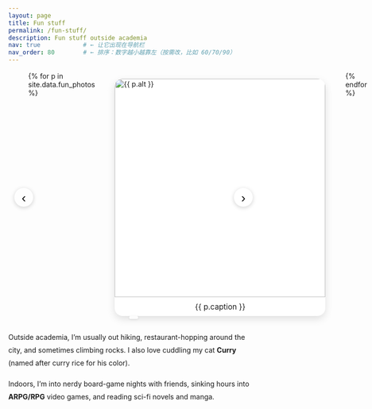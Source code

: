 ```yaml
---
layout: page
title: Fun stuff
permalink: /fun-stuff/
description: Fun stuff outside academia
nav: true            # ← 让它出现在导航栏
nav_order: 80        # ← 排序：数字越小越靠左（按需改，比如 60/70/90）
---
```

<!-- ============ Carousel ============ -->
<div class="vm-carousel" id="funCarousel" tabindex="0" aria-label="Photo carousel">
  <button class="vm-prev" aria-label="Previous slide">‹</button>

  <div class="vm-track" role="group" aria-roledescription="carousel">
    {% for p in site.data.fun_photos %}
    <figure class="vm-slide">
      <img src="{{ p.src }}" alt="{{ p.alt }}">
      <figcaption>{{ p.caption }}</figcaption>
    </figure>
    {% endfor %}
  </div>

  <button class="vm-next" aria-label="Next slide">›</button>
  <div class="vm-counter" aria-live="polite"></div>
</div>

<!-- ============ Notes ============ -->
<p class="fun-note">
  Outside academia, I’m usually out hiking, restaurant-hopping around the city, and sometimes climbing rocks.
  I also love cuddling my cat <strong>Curry</strong> (named after curry rice for his color).
</p>
<p class="fun-note">
  Indoors, I’m into nerdy board-game nights with friends, sinking hours into <strong>ARPG/RPG</strong> video games,
  and reading sci-fi novels and manga.
</p>

<!-- ============ Styles (keep at bottom so overrides win) ============ -->
<style>
/* layout */
.vm-carousel{position:relative;margin:1rem 0;padding:0 2.5rem;overflow:visible}
.vm-track{display:flex;gap:0;overflow:visible;transition:transform .35s ease}
.vm-slide{min-width:100%;background:#fff;border-radius:1rem;box-shadow:0 6px 16px rgba(0,0,0,.12);overflow:hidden}
.vm-slide img{display:block;width:100%;height:440px;object-fit:cover}
.vm-slide figcaption{text-align:center;font-size:.95rem;padding:.6rem 1rem;color:var(--text-muted)}
/* controls */
.vm-prev,.vm-next{
  position:absolute;top:50%;transform:translateY(-50%);
  width:38px;height:38px;border:none;border-radius:50%;
  background:#fff;box-shadow:0 2px 8px rgba(0,0,0,.18);
  font-size:26px;line-height:38px;cursor:pointer;opacity:.95;z-index:999
}
.vm-prev{left:.75rem}.vm-next{right:.75rem}
.vm-prev:hover,.vm-next:hover{opacity:1}
.vm-counter{
  position:absolute;left:50%;bottom:.5rem;transform:translateX(-50%);
  font-size:.9rem;color:var(--text-muted);
  background:rgba(255,255,255,.85);padding:.2rem .55rem;border-radius:.5rem;box-shadow:0 1px 4px rgba(0,0,0,.1);z-index:9
}
/* text */
.fun-note{max-width:900px;margin:1rem auto;line-height:1.85;color:var(--text-muted)}
@media (min-width:992px){ .vm-slide img{height:520px} }
</style>

<!-- ============ Script (robust root lookup, no lazy pitfalls) ============ -->
<script>
(function(){
  const root = document.getElementById('funCarousel');
  if (!root) return;
  const track = root.querySelector('.vm-track');
  const slides = Array.from(root.querySelectorAll('.vm-slide'));
  const prev = root.querySelector('.vm-prev');
  const next = root.querySelector('.vm-next');
  const counter = root.querySelector('.vm-counter');
  let i = 0;

  function update(){
    track.style.transform = 'translateX(' + (-i*100) + '%)';
    if (counter) counter.textContent = (i+1) + ' / ' + slides.length;
  }
  function go(n){
    if (!slides.length) return;
    i = (n + slides.length) % slides.length;
    update();
  }

  prev.addEventListener('click', ()=>go(i-1));
  next.addEventListener('click', ()=>go(i+1));
  root.addEventListener('keydown', e=>{
    if(e.key==='ArrowLeft') go(i-1);
    if(e.key==='ArrowRight') go(i+1);
  });

  // swipe
  let sx=0;
  track.addEventListener('touchstart',e=>sx=e.touches[0].clientX,{passive:true});
  track.addEventListener('touchend',e=>{
    const dx=e.changedTouches[0].clientX - sx;
    if(Math.abs(dx)>40) go(dx<0? i+1 : i-1);
  },{passive:true});

  update();
})();
</script>


